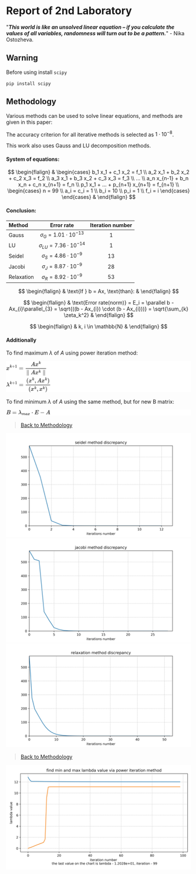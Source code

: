 # Report of 2nd Laboratory
"***This world is like an unsolved linear equation – if you calculate the values of all variables, randomness will turn out to be a pattern.***" - Nika Ostozheva.

## Warning
Before using install `scipy`
```
pip install scipy
```

## Methodology

Various methods can be used to solve linear equations, and methods are given in this paper:

The accuracy criterion for all iterative methods is selected as $1 \cdot 10^{-8}$.

This work also uses Gauss and LU decomposition methods.

#### System of equations:

$$
\begin{flalign}
&
  \begin{cases} 
  b_1 x_1 + c_1 x_2 = f_1 \\
  a_2 x_1 + b_2 x_2 + c_2 x_3 = f_2 \\
  a_3 x_1 + b_3 x_2 + c_3 x_3 = f_3 \\
  ... \\
  a_n x_{n-1} + b_n x_n + c_n x_{n+1} = f_n \\
  p_1 x_1 + ... + p_{n+1} x_{n+1} = f_{n+1} \\
    \begin{cases}
    n = 99 \\
    a_i = c_i = 1 \\
    b_i = 10 \\
    p_i = 1 \\
    f_i = i
    \end{cases}
  \end{cases}
&
\end{flalign}
$$

#### Conclusion:

| Method     |             Error rate              | Iteration number |
| :--------- | :---------------------------------: | :--------------: |
| Gauss      | $\sigma_G    = 1.01 \cdot 10^{-13}$ |        1         |
| LU         | $\sigma_{LU} = 7.36 \cdot 10^{-14}$ |        1         |
| Seidel     | $\sigma_{S}  = 4.86 \cdot 10^{-9}$  |        13        |
| Jacobi     | $\sigma_{J}  = 8.87 \cdot 10^{-9}$  |        28        |
| Relaxation | $\sigma_{R}  = 8.92 \cdot 10^{-9}$  |        53        |

$$
\begin{flalign}
  & \text{If } b = Ax, \text{than}: &
\end{flalign}
$$

$$
\begin{flalign}
  & \text{Error rate(norm)}  = E_i = \parallel b - Ax_{i}\parallel_{3} = \sqrt{((b - Ax_{i}) \cdot (b - Ax_{i}))} = \sqrt{\sum_{k} \zeta_k^2} &
\end{flalign}
$$

$$
\begin{flalign}
  & k, i \in \mathbb{N} &
\end{flalign}
$$

#### Additionally

To find maximum $\lambda$ of $A$ using power iteration method:

![](../src/l2/l2.svg)

To find minimum $\lambda$ of $A$ using the same method, but for new B matrix:

![](../src/l2/b_matrix.svg)

>[Back to Methodology](#methodology)

![](img/seidel.jpg)
![](img/jacobi.jpg)
![](img/relaxation.jpg)

>[Back to Methodology](#methodology)

![](img/lambda.jpg)